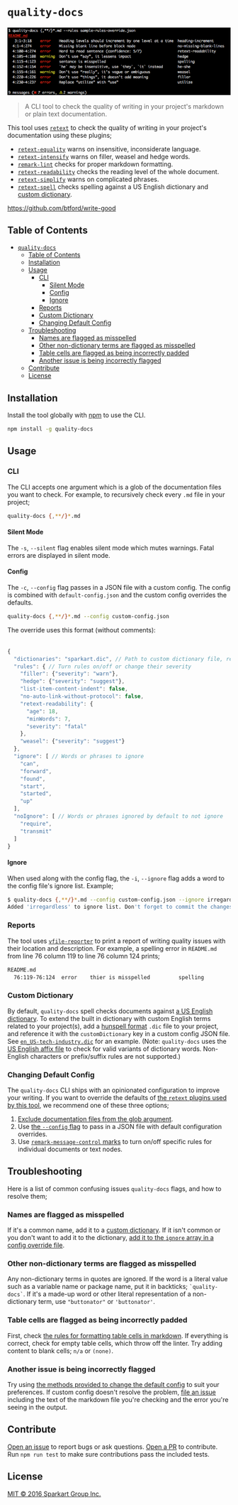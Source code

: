 # `quality-docs`

![Screenshot](./screenshot.png)

> A CLI tool to check the quality of writing in your project's markdown or plain text documentation.

This tool uses [`retext`](https://github.com/wooorm/retext) to check the quality of writing in your project's documentation using these plugins;

- [`retext-equality`](https://github.com/wooorm/retext-equality) warns on insensitive, inconsiderate language.
- [`retext-intensify`](https://github.com/wooorm/retext-intensify) warns on filler, weasel and hedge words.
- [`remark-lint`](https://github.com/wooorm/remark-lint) checks for proper markdown formatting.
- [`retext-readability`](https://github.com/wooorm/retext-readability) checks the reading level of the whole document.
- [`retext-simplify`](https://github.com/wooorm/retext-simplify) warns on complicated phrases.
- [`retext-spell`](https://github.com/wooorm/retext-spell) checks spelling against a US English dictionary and [custom dictionary](#custom-dictionary).

https://github.com/btford/write-good


## Table of Contents

- [`quality-docs`](#quality-docs)
  - [Table of Contents](#table-of-contents)
  - [Installation](#installation)
  - [Usage](#usage)
    - [CLI](#cli)
      - [Silent Mode](#silent-mode)
      - [Config](#config)
      - [Ignore](#ignore)
    - [Reports](#reports)
    - [Custom Dictionary](#custom-dictionary)
    - [Changing Default Config](#changing-default-config)
  - [Troubleshooting](#troubleshooting)
    - [Names are flagged as misspelled](#names-are-flagged-as-misspelled)
    - [Other non-dictionary terms are flagged as misspelled](#other-non-dictionary-terms-are-flagged-as-misspelled)
    - [Table cells are flagged as being incorrectly padded](#table-cells-are-flagged-as-being-incorrectly-padded)
    - [Another issue is being incorrectly flagged](#another-issue-is-being-incorrectly-flagged)
  - [Contribute](#contribute)
  - [License](#license)

## Installation

Install the tool globally with [npm](https://npmjs.com/) to use the CLI.

```bash
npm install -g quality-docs
```

## Usage

### CLI

The CLI accepts one argument which is a glob of the documentation files you want to check. For example, to recursively check every `.md` file in your project;

```bash
quality-docs {,**/}*.md
```

#### Silent Mode

The `-s`, `--silent` flag enables silent mode which mutes warnings. Fatal errors are displayed in silent mode.

#### Config

The `-c`, `--config` flag passes in a JSON file with a custom config. The config is combined with `default-config.json` and the custom config overrides the defaults.

```bash
quality-docs {,**/}*.md --config custom-config.json
```

The override uses this format (without comments):

```js

{
  "dictionaries": "sparkart.dic", // Path to custom dictionary file, relative to config file
  "rules": { // Turn rules on/off or change their severity
    "filler": {"severity": "warn"},
    "hedge": {"severity": "suggest"},
    "list-item-content-indent": false,
    "no-auto-link-without-protocol": false,
    "retext-readability": {
      "age": 18,
      "minWords": 7,
      "severity": "fatal"
    },
    "weasel": {"severity": "suggest"}
  },
  "ignore": [ // Words or phrases to ignore
    "can",
    "forward",
    "found",
    "start",
    "started",
    "up"
  ],
  "noIgnore": [ // Words or phrases ignored by default to not ignore
    "require",
    "transmit"
  ]
}
```

#### Ignore

When used along with the config flag, the `-i`, `--ignore` flag adds a word to the config file's ignore list. Example;

```bash
$ quality-docs {,**/}*.md --config custom-config.json --ignore irregardless
Added 'irregardless' to ignore list. Don't forget to commit the changes to custom-config.json.
```

### Reports

The tool uses [`vfile-reporter`](https://github.com/wooorm/vfile-reporter) to print a report of writing quality issues with their location and description. For example, a spelling error in `README.md` from line 76 column 119 to line 76 column 124 prints;

```bash
README.md
  76:119-76:124  error    thier is misspelled         spelling
```

### Custom Dictionary

By default, `quality-docs` spell checks documents against [a US English dictionary](https://github.com/wooorm/dictionaries/dictionaries/en_US). To extend the built in dictionary with custom English terms related to your project(s), add a [hunspell format](http://linux.die.net/man/4/hunspell) `.dic` file to your project, and reference it with the `customDictionary` key in a custom config JSON file. See [`en_US-tech-industry.dic`](./en_US-tech-industry.dic) for an example. (Note: `quality-docs` uses the [US English affix file](https://github.com/wooorm/dictionaries/blob/master/dictionaries/en_US/index.aff) to check for valid variants of dictionary words. Non-English characters or prefix/suffix rules are not supported.)

### Changing Default Config

The `quality-docs` CLI ships with an opinionated configuration to improve your writing. If you want to override the defaults of [the `retext` plugins used by this tool](#quality-docs), we recommend one of these three options;

1. [Exclude documentation files from the glob argument](http://tldp.org/LDP/GNU-Linux-Tools-Summary/html/x11655.htm#STANDARD-WILDCARDS).
2. Use [the `--config` flag](#config) to pass in a JSON file with default configuration overrides.
3. Use [`remark-message-control` marks](https://github.com/wooorm/remark-message-control) to turn on/off specific rules for individual documents or text nodes.

## Troubleshooting

Here is a list of common confusing issues `quality-docs` flags, and how to resolve them;

### Names are flagged as misspelled

  If it's a common name, add it to a [custom dictionary](#custom-dictionary). If it isn't common or you don't want to add it to the dictionary, [add it to the `ignore` array in a config override file](#config).

### Other non-dictionary terms are flagged as misspelled

  Any non-dictionary terms in quotes are ignored. If the word is a literal value such as a variable name or package name, put it in backticks; `` `quality-docs` ``. If it's a made-up word or other literal representation of a non-dictionary term, use `"buttonator"` or `'buttonator'`.

### Table cells are flagged as being incorrectly padded

  First, check [the rules for formatting table cells in markdown](https://github.com/wooorm/remark-lint/blob/master/doc/rules.md#table-cell-padding). If everything is correct, check for empty table cells, which throw off the linter. Try adding content to blank cells; `n/a` or `(none)`.

### Another issue is being incorrectly flagged

  Try using [the methods provided to change the default config](#changing-default-config) to suit your preferences. If custom config doesn't resolve the problem, [file an issue](https://github.com/SparkartGroupInc/quality-docs/issues) including the text of the markdown file you're checking and the error you're seeing in the output.

## Contribute

[Open an issue](https://github.com/sparkartgroupinc/quality-docs/issues/new) to report bugs or ask questions. [Open a PR](https://github.com/sparkartgroupinc/quality-docs/pulls) to contribute. Run `npm run test` to make sure contributions pass the included tests.

## License

[MIT &copy; 2016 Sparkart Group Inc.](./LICENSE)
